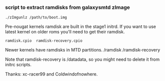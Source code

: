 ### script to extract ramdisks from galaxysmtd zImage


`
./zImgunlz /path/to/boot.img
`

Pre-nougat kernels ramdisk are built in the stage1 initrd.
If you want to use latest kernel on older roms you'll need to get their ramdisk.

`ramdisk.cpio  ramdisk-recovery.cpio`

Newer kernels have ramdisks in MTD partitions.
/ramdisk
/ramdisk-recovery

Note that ramdisk-recovery is /datadata, so you might need to delete it from initrc scripts.

Thanks:
xc-racer99 and Coldwindofnowhere.